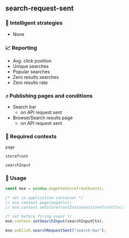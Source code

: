 ## search-request-sent

### 🤖 Intelligent strategies

-   None

### 📈 Reporting

-   Avg. click position
-   Unique searches
-   Popular searches
-   Zero results searches
-   Zero results rate

### ⤴️ Publishing pages and conditions

-   Search bar
    -   on API request sent
-   Browse/Search results page
    -   on API request sent

### 🛄 Required contexts

`page`

`storefront`

`searchInput`

### 🔧 Usage

```javascript
const mse = window.magentoStorefrontEvents;

/* set in application container */
// mse.context.page(pageCtx);
// mse.context.setStorefrontInstance(storefrontCtx);

/* set before firing event */
mse.context.setSearchInput(searchInputCtx);

mse.publish.searchRequestSent("search-bar");
```
